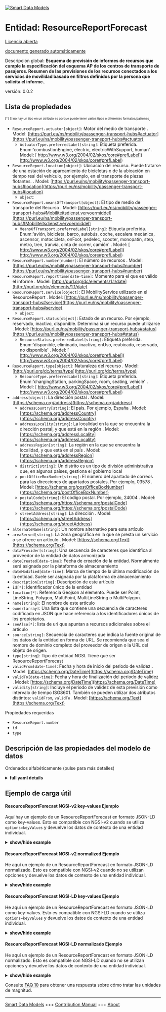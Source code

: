 <!-- 10-Header -->    
[![Smart Data Models](https://smartdatamodels.org/wp-content/uploads/2022/01/SmartDataModels_logo.png "Logo")](https://smartdatamodels.org)    
Entidad: ResourceReportForecast    
===============================<!-- /10-Header -->    
<!-- 15-License -->    
[Licencia abierta](https://github.com/smart-data-models//dataModel.OSLO/blob/master/ResourceReportForecast/LICENSE.md)    
[documento generado automáticamente](https://docs.google.com/presentation/d/e/2PACX-1vTs-Ng5dIAwkg91oTTUdt8ua7woBXhPnwavZ0FxgR8BsAI_Ek3C5q97Nd94HS8KhP-r_quD4H0fgyt3/pub?start=false&loop=false&delayms=3000#slide=id.gb715ace035_0_60)    
<!-- /15-License -->    
<!-- 20-Description -->    
Descripción global: **Esquema de previsión de informes de recursos que cumple la especificación del esquema AP de los centros de transporte de pasajeros. Resumen de las previsiones de los recursos conectados a los servicios de movilidad basado en filtros definidos por la persona que solicita el informe.**.    
versión: 0.0.2    
<!-- /20-Description -->    
<!-- 30-PropertiesList -->    
## Lista de propiedades    
<sup><sub>[*] Si no hay un tipo en un atributo es porque puede tener varios tipos o diferentes formatos/patrones</sub></sup>.    
- `ResourceReport.actuator[object]`: Motor del medio de transporte  . Model: [https://purl.eu/ns/mobility/passenger-transport-hubs#actuator](https://purl.eu/ns/mobility/passenger-transport-hubs#actuator)	- `ActuatorType.preferredLabel[string]`: Etiqueta preferida. Enum:'combustionEngine, electric, electricWithSupport, human'  . Model: [ http://www.w3.org/2004/02/skos/core#prefLabel]( http://www.w3.org/2004/02/skos/core#prefLabel)    
- `ResourceReport.location[object]`: Ubicación del recurso. Puede tratarse de una estación de aparcamiento de bicicletas o de la ubicación en tiempo real del vehículo, por ejemplo, en el transporte de piezas flotantes.  . Model: [https://purl.eu/ns/mobility/passenger-transport-hubs#location](https://purl.eu/ns/mobility/passenger-transport-hubs#location)	- `object`:       
- `ResourceReport.meansOfTransport[object]`: El tipo de medio de transporte del Recurso  . Model: [https://purl.eu/ns/mobility/passenger-transport-hubs#Mobiliteitsdienst.vervoermiddel](https://purl.eu/ns/mobility/passenger-transport-hubs#Mobiliteitsdienst.vervoermiddel)	- `MeansOfTransport.preferredLabel[string]`: Etiqueta preferida. Enum:'avión, bicicleta, barco, autobús, coche, escalera mecánica, ascensor, motocicleta, onFoot, pedelec, scooter, monopatín, step, metro, tren, tranvía, cinta de correr, camión'  . Model: [ http://www.w3.org/2004/02/skos/core#prefLabel]( http://www.w3.org/2004/02/skos/core#prefLabel)    
- `ResourceReport.number[number]`: El número de recursos  . Model: [https://purl.eu/ns/mobility/passenger-transport-hubs#number](https://purl.eu/ns/mobility/passenger-transport-hubs#number)- `ResourceReport.reportTime[date-time]`: Momento para el que es válido el informe  . Model: [http://purl.org/dc/elements/1.1/date](http://purl.org/dc/elements/1.1/date)- `ResourceReport.service[object]`: El MobilityService utilizado en el ResourceReport  . Model: [https://purl.eu/ns/mobility/passenger-transport-hubs#service](https://purl.eu/ns/mobility/passenger-transport-hubs#service)	- `object`:       
- `ResourceReport.status[object]`: Estado de un recurso. Por ejemplo, reservado, inactivo, disponible. Determina si un recurso puede utilizarse  . Model: [https://purl.eu/ns/mobility/passenger-transport-hubs#status](https://purl.eu/ns/mobility/passenger-transport-hubs#status)	- `ResourceStatus.preferredLabel[string]`: Etiqueta preferida. Enum:'disponible, eliminado, inactivo, enUso, reubicado, reservado, no disponible'  . Model: [ http://www.w3.org/2004/02/skos/core#prefLabel]( http://www.w3.org/2004/02/skos/core#prefLabel)    
- `ResourceReport.type[object]`: Naturaleza del recurso  . Model: [http://purl.org/dc/terms/type](http://purl.org/dc/terms/type)	- `ResourceType.preferredLabel[string]`: Etiqueta preferida. Enum:'chargingStation, parkingSpace, room, seating, vehicle'  . Model: [ http://www.w3.org/2004/02/skos/core#prefLabel]( http://www.w3.org/2004/02/skos/core#prefLabel)    
- `address[object]`: La dirección postal  . Model: [https://schema.org/address](https://schema.org/address)	- `addressCountry[string]`: El país. Por ejemplo, España  . Model: [https://schema.org/addressCountry](https://schema.org/addressCountry)    
	- `addressLocality[string]`: La localidad en la que se encuentra la dirección postal, y que está en la región  . Model: [https://schema.org/addressLocality](https://schema.org/addressLocality)    
	- `addressRegion[string]`: La región en la que se encuentra la localidad, y que está en el país  . Model: [https://schema.org/addressRegion](https://schema.org/addressRegion)    
	- `district[string]`: Un distrito es un tipo de división administrativa que, en algunos países, gestiona el gobierno local      
	- `postOfficeBoxNumber[string]`: El número del apartado de correos para las direcciones de apartados postales. Por ejemplo, 03578  . Model: [https://schema.org/postOfficeBoxNumber](https://schema.org/postOfficeBoxNumber)    
	- `postalCode[string]`: El código postal. Por ejemplo, 24004  . Model: [https://schema.org/https://schema.org/postalCode](https://schema.org/https://schema.org/postalCode)    
	- `streetAddress[string]`: La dirección  . Model: [https://schema.org/streetAddress](https://schema.org/streetAddress)    
- `alternateName[string]`: Un nombre alternativo para este artículo  - `areaServed[string]`: La zona geográfica en la que se presta un servicio o se ofrece un artículo  . Model: [https://schema.org/Text](https://schema.org/Text)- `dataProvider[string]`: Una secuencia de caracteres que identifica al proveedor de la entidad de datos armonizada  - `dateCreated[date-time]`: Fecha de creación de la entidad. Normalmente será asignada por la plataforma de almacenamiento  - `dateModified[date-time]`: Marca de tiempo de la última modificación de la entidad. Suele ser asignada por la plataforma de almacenamiento  - `description[string]`: Descripción de este artículo  - `id[*]`: Identificador único de la entidad  - `location[*]`: Referencia Geojson al elemento. Puede ser Point, LineString, Polygon, MultiPoint, MultiLineString o MultiPolygon.  - `name[string]`: El nombre de este artículo  - `owner[array]`: Una lista que contiene una secuencia de caracteres codificada en JSON que hace referencia a los identificadores únicos de los propietarios.  - `seeAlso[*]`: lista de uri que apuntan a recursos adicionales sobre el artículo  - `source[string]`: Secuencia de caracteres que indica la fuente original de los datos de la entidad en forma de URL. Se recomienda que sea el nombre de dominio completo del proveedor de origen o la URL del objeto de origen.  - `type[string]`: Tipo de entidad NGSI. Tiene que ser ResourceReportForecast  - `validFrom[date-time]`: Fecha y hora de inicio del periodo de validez  . Model: [https://schema.org/DateTime](https://schema.org/DateTime)- `validTo[date-time]`: Fecha y hora de finalización del periodo de validez  . Model: [https://schema.org/DateTime](https://schema.org/DateTime)- `validity[string]`: Incluye el periodo de validez de esta previsión como intervalo de tiempo ISO8601. También se pueden utilizar dos atributos distintos: `validFrom`, `validTo`  . Model: [https://schema.org/Text](https://schema.org/Text)<!-- /30-PropertiesList -->    
<!-- 35-RequiredProperties -->    
Propiedades requeridas    
- `ResourceReport.number`  - `id`  - `type`  <!-- /35-RequiredProperties -->    
<!-- 40-RequiredProperties -->    
<!-- /40-RequiredProperties -->    
<!-- 50-DataModelHeader -->    
## Descripción de las propiedades del modelo de datos    
Ordenados alfabéticamente (pulse para más detalles)    
<!-- /50-DataModelHeader -->    
<!-- 60-ModelYaml -->    
<details><summary><strong>full yaml details</strong></summary>      
```yaml    
ResourceReportForecast:      
  description: Resource Report Forecast Schema meeting Passenger Transport Hubs AP Schema specification. A summary of the expectations of the resources connected to mobility services based on defined filters by the person requesting the report.      
  properties:      
    ResourceReport.actuator:      
      description: Engine of the means of transport      
      properties:      
        ActuatorType.preferredLabel:      
          description: 'Preferred label. Enum:''combustionEngine, electric, electricWithSupport, human'''      
          enum:      
            - combustionEngine      
            - electric      
            - electricWithSupport      
            - human      
          type: string      
          x-ngsi:      
            model: " http://www.w3.org/2004/02/skos/core#prefLabel"      
            type: Property      
        type:      
          enum:      
            - ActuatorType      
          type: string      
      required:      
        - type      
        - ActuatorType.preferredLabel      
      type: object      
      x-ngsi:      
        model: "https://purl.eu/ns/mobility/passenger-transport-hubs#actuator"      
        type: Property      
    ResourceReport.location:      
      description: 'Location of the Resource. This could be a bike parking station or the real-time location of the vehicle, e.g. in free-floating part transport'      
      properties:      
        object:      
          format: uri      
          type: string      
        type:      
          type: string      
      type: object      
      x-ngsi:      
        model: "https://purl.eu/ns/mobility/passenger-transport-hubs#location"      
        type: Property      
    ResourceReport.meansOfTransport:      
      description: The type of means of transport of the Resource      
      properties:      
        MeansOfTransport.preferredLabel:      
          description: 'Preferred label. Enum:''airplane, bicycle, boat, bus, car, escalator, lift, motorcycle, onFoot, pedelec, scooter, skateboard, step, subway, train, tram, treadmill, truck'''      
          enum:      
            - airplane      
            - bicycle      
            - boat      
            - bus      
            - car      
            - escalator      
            - lift      
            - motorcycle      
            - onFoot      
            - pedelec      
            - scooter      
            - skateboard      
            - step      
            - subway      
            - train      
            - tram      
            - treadmill      
            - truck      
          type: string      
          x-ngsi:      
            model: " http://www.w3.org/2004/02/skos/core#prefLabel"      
            type: Property      
        type:      
          enum:      
            - MeansOfTransport      
          type: string      
      required:      
        - type      
        - MeansOfTransport.preferredLabel      
      type: object      
      x-ngsi:      
        model: "https://purl.eu/ns/mobility/passenger-transport-hubs#Mobiliteitsdienst.vervoermiddel"      
        type: Property      
    ResourceReport.number:      
      description: The number of resources      
      type: number      
      x-ngsi:      
        model: "https://purl.eu/ns/mobility/passenger-transport-hubs#number"      
        type: Property      
    ResourceReport.reportTime:      
      description: Point in time for which the report is valid      
      format: date-time      
      type: string      
      x-ngsi:      
        model: http://purl.org/dc/elements/1.1/date      
        type: Property      
    ResourceReport.service:      
      description: The MobilityService used within the ResourceReport      
      properties:      
        object:      
          format: uri      
          type: string      
        type:      
          type: string      
      type: object      
      x-ngsi:      
        model: "https://purl.eu/ns/mobility/passenger-transport-hubs#service"      
        type: Property      
    ResourceReport.status:      
      description: 'State of a Resource. E.g. reserved, inactive, available. Determines whether a resource can be used'      
      properties:      
        ResourceStatus.preferredLabel:      
          description: 'Preferred label. Enum:''available, deleted, inactive, inUse, relocated, reserved, unavailable'''      
          enum:      
            - available      
            - deleted      
            - inactive      
            - inUse      
            - relocated      
            - reserved      
            - unavailable      
          type: string      
          x-ngsi:      
            model: " http://www.w3.org/2004/02/skos/core#prefLabel"      
            type: Property      
        type:      
          enum:      
            - ResourceStatus      
          type: string      
      required:      
        - type      
        - ResourceStatus.preferredLabel      
      type: object      
      x-ngsi:      
        model: "https://purl.eu/ns/mobility/passenger-transport-hubs#status"      
        type: Property      
    ResourceReport.type:      
      description: Nature of the Resource      
      properties:      
        ResourceType.preferredLabel:      
          description: 'Preferred label. Enum:''chargingStation, parkingSpace, room, seating, vehicle'''      
          enum:      
            - chargingStation      
            - parkingSpace      
            - room      
            - seating      
            - vehicle      
          type: string      
          x-ngsi:      
            model: " http://www.w3.org/2004/02/skos/core#prefLabel"      
            type: Property      
        type:      
          enum:      
            - ResourceType      
          type: string      
      required:      
        - type      
        - ResourceType.preferredLabel      
      type: object      
      x-ngsi:      
        model: http://purl.org/dc/terms/type      
        type: Property      
    address:      
      description: The mailing address      
      properties:      
        addressCountry:      
          description: 'The country. For example, Spain'      
          type: string      
          x-ngsi:      
            model: https://schema.org/addressCountry      
            type: Property      
        addressLocality:      
          description: 'The locality in which the street address is, and which is in the region'      
          type: string      
          x-ngsi:      
            model: https://schema.org/addressLocality      
            type: Property      
        addressRegion:      
          description: 'The region in which the locality is, and which is in the country'      
          type: string      
          x-ngsi:      
            model: https://schema.org/addressRegion      
            type: Property      
        district:      
          description: 'A district is a type of administrative division that, in some countries, is managed by the local government'      
          type: string      
          x-ngsi:      
            type: Property      
        postOfficeBoxNumber:      
          description: 'The post office box number for PO box addresses. For example, 03578'      
          type: string      
          x-ngsi:      
            model: https://schema.org/postOfficeBoxNumber      
            type: Property      
        postalCode:      
          description: 'The postal code. For example, 24004'      
          type: string      
          x-ngsi:      
            model: https://schema.org/https://schema.org/postalCode      
            type: Property      
        streetAddress:      
          description: The street address      
          type: string      
          x-ngsi:      
            model: https://schema.org/streetAddress      
            type: Property      
        streetNr:      
          description: Number identifying a specific property on a public street      
          type: string      
          x-ngsi:      
            type: Property      
      type: object      
      x-ngsi:      
        model: https://schema.org/address      
        type: Property      
    alternateName:      
      description: An alternative name for this item      
      type: string      
      x-ngsi:      
        type: Property      
    areaServed:      
      description: The geographic area where a service or offered item is provided      
      type: string      
      x-ngsi:      
        model: https://schema.org/Text      
        type: Property      
    dataProvider:      
      description: A sequence of characters identifying the provider of the harmonised data entity      
      type: string      
      x-ngsi:      
        type: Property      
    dateCreated:      
      description: Entity creation timestamp. This will usually be allocated by the storage platform      
      format: date-time      
      type: string      
      x-ngsi:      
        type: Property      
    dateModified:      
      description: Timestamp of the last modification of the entity. This will usually be allocated by the storage platform      
      format: date-time      
      type: string      
      x-ngsi:      
        type: Property      
    description:      
      description: A description of this item      
      type: string      
      x-ngsi:      
        type: Property      
    id:      
      anyOf:      
        - description: Identifier format of any NGSI entity      
          maxLength: 256      
          minLength: 1      
          pattern: ^[\w\-\.\{\}\$\+\*\[\]`|~^@!,:\\]+$      
          type: string      
          x-ngsi:      
            type: Property      
        - description: Identifier format of any NGSI entity      
          format: uri      
          type: string      
          x-ngsi:      
            type: Property      
      description: Unique identifier of the entity      
      x-ngsi:      
        type: Property      
    location:      
      description: 'Geojson reference to the item. It can be Point, LineString, Polygon, MultiPoint, MultiLineString or MultiPolygon'      
      oneOf:      
        - description: Geojson reference to the item. Point      
          properties:      
            bbox:      
              items:      
                type: number      
              minItems: 4      
              type: array      
            coordinates:      
              items:      
                type: number      
              minItems: 2      
              type: array      
            type:      
              enum:      
                - Point      
              type: string      
          required:      
            - type      
            - coordinates      
          title: GeoJSON Point      
          type: object      
          x-ngsi:      
            type: GeoProperty      
        - description: Geojson reference to the item. LineString      
          properties:      
            bbox:      
              items:      
                type: number      
              minItems: 4      
              type: array      
            coordinates:      
              items:      
                items:      
                  type: number      
                minItems: 2      
                type: array      
              minItems: 2      
              type: array      
            type:      
              enum:      
                - LineString      
              type: string      
          required:      
            - type      
            - coordinates      
          title: GeoJSON LineString      
          type: object      
          x-ngsi:      
            type: GeoProperty      
        - description: Geojson reference to the item. Polygon      
          properties:      
            bbox:      
              items:      
                type: number      
              minItems: 4      
              type: array      
            coordinates:      
              items:      
                items:      
                  items:      
                    type: number      
                  minItems: 2      
                  type: array      
                minItems: 4      
                type: array      
              type: array      
            type:      
              enum:      
                - Polygon      
              type: string      
          required:      
            - type      
            - coordinates      
          title: GeoJSON Polygon      
          type: object      
          x-ngsi:      
            type: GeoProperty      
        - description: Geojson reference to the item. MultiPoint      
          properties:      
            bbox:      
              items:      
                type: number      
              minItems: 4      
              type: array      
            coordinates:      
              items:      
                items:      
                  type: number      
                minItems: 2      
                type: array      
              type: array      
            type:      
              enum:      
                - MultiPoint      
              type: string      
          required:      
            - type      
            - coordinates      
          title: GeoJSON MultiPoint      
          type: object      
          x-ngsi:      
            type: GeoProperty      
        - description: Geojson reference to the item. MultiLineString      
          properties:      
            bbox:      
              items:      
                type: number      
              minItems: 4      
              type: array      
            coordinates:      
              items:      
                items:      
                  items:      
                    type: number      
                  minItems: 2      
                  type: array      
                minItems: 2      
                type: array      
              type: array      
            type:      
              enum:      
                - MultiLineString      
              type: string      
          required:      
            - type      
            - coordinates      
          title: GeoJSON MultiLineString      
          type: object      
          x-ngsi:      
            type: GeoProperty      
        - description: Geojson reference to the item. MultiLineString      
          properties:      
            bbox:      
              items:      
                type: number      
              minItems: 4      
              type: array      
            coordinates:      
              items:      
                items:      
                  items:      
                    items:      
                      type: number      
                    minItems: 2      
                    type: array      
                  minItems: 4      
                  type: array      
                type: array      
              type: array      
            type:      
              enum:      
                - MultiPolygon      
              type: string      
          required:      
            - type      
            - coordinates      
          title: GeoJSON MultiPolygon      
          type: object      
          x-ngsi:      
            type: GeoProperty      
      x-ngsi:      
        type: GeoProperty      
    name:      
      description: The name of this item      
      type: string      
      x-ngsi:      
        type: Property      
    owner:      
      description: A List containing a JSON encoded sequence of characters referencing the unique Ids of the owner(s)      
      items:      
        anyOf:      
          - description: Identifier format of any NGSI entity      
            maxLength: 256      
            minLength: 1      
            pattern: ^[\w\-\.\{\}\$\+\*\[\]`|~^@!,:\\]+$      
            type: string      
            x-ngsi:      
              type: Property      
          - description: Identifier format of any NGSI entity      
            format: uri      
            type: string      
            x-ngsi:      
              type: Property      
        description: Unique identifier of the entity      
        x-ngsi:      
          type: Property      
      type: array      
      x-ngsi:      
        type: Property      
    seeAlso:      
      description: list of uri pointing to additional resources about the item      
      oneOf:      
        - items:      
            format: uri      
            type: string      
          minItems: 1      
          type: array      
        - format: uri      
          type: string      
      x-ngsi:      
        type: Property      
    source:      
      description: 'A sequence of characters giving the original source of the entity data as a URL. Recommended to be the fully qualified domain name of the source provider, or the URL to the source object'      
      type: string      
      x-ngsi:      
        type: Property      
    type:      
      description: NGSI Entity type. It has to be ResourceReportForecast      
      enum:      
        - ResourceReportForecast      
      type: string      
      x-ngsi:      
        type: Property      
    validFrom:      
      description: Validity period start date and time      
      format: date-time      
      type: string      
      x-ngsi:      
        model: https://schema.org/DateTime      
        type: Property      
    validTo:      
      description: Validity period end date and time      
      format: date-time      
      type: string      
      x-ngsi:      
        model: https://schema.org/DateTime      
        type: Property      
    validity:      
      description: 'Includes the validity period for this forecast as a ISO8601 time interval. It can be also used two separate attributes: `validFrom`, `validTo`'      
      type: string      
      x-ngsi:      
        model: https://schema.org/Text      
        type: Property      
  required:      
    - id      
    - type      
    - ResourceReport.number      
  type: object      
  x-derived-from: ""      
  x-disclaimer: 'Redistribution and use in source and binary forms, with or without modification, are permitted  provided that the license conditions are met. Copyleft (c) 2022 Contributors to Smart Data Models Program'      
  x-license-url: https://github.com/smart-data-models/dataModel.OSLO/blob/master/ResourceReportForecast/LICENSE.md      
  x-model-schema: https://github.com/smart-data-models/dataModel.OSLO/raw/master/ResourceReport/schema.json      
  x-model-tags: GreenMov      
  x-version: 0.0.2      
```    
</details>      
<!-- /60-ModelYaml -->    
<!-- 70-MiddleNotes -->    
<!-- /70-MiddleNotes -->    
<!-- 80-Examples -->    
## Ejemplo de carga útil    
#### ResourceReportForecast NGSI-v2 key-values Ejemplo    
Aquí hay un ejemplo de un ResourceReportForecast en formato JSON-LD como key-values. Esto es compatible con NGSI-v2 cuando se utiliza `options=keyValues` y devuelve los datos de contexto de una entidad individual.    
<details><summary><strong>show/hide example</strong></summary>      
```json  
{  
  "id": "http://example.org/resourcereport/1",  
  "type": "ResourceReportForecast",  
  "ResourceReport.actuator": {  
    "type": "ActuatorType",  
    "ActuatorType.preferredLabel": "human"  
  },  
  "ResourceReport.location": {  
    "object": "https://blue-bike.be/stations/141"  
  },  
  "ResourceReport.meansOfTransport": {  
    "type": "MeansOfTransport",  
    "MeansOfTransport.preferredLabel": "bicycle"  
  },  
  "ResourceReport.number": 5,  
  "ResourceReport.service": {  
    "object": "https://blue-bike.be/#me"  
  },  
  "ResourceReport.status": {  
    "type": "ResourceStatus",  
    "ResourceStatus.preferredLabel": "available"  
  },  
  "ResourceReport.type": {  
    "type": "ResourceType",  
    "ResourceType.preferredLabel": "vehicle"  
  },  
  "location": {  
    "type": "Point",  
    "coordinates": [  
      3.313743,  
      50.855703  
    ]  
  },  
  "validFrom": "2022-05-07T06:43:37Z",  
  "validTo": "2022-05-07T07:43:37Z"  
}  
```  
</details>    
#### ResourceReportForecast NGSI-v2 normalized Ejemplo    
He aquí un ejemplo de un ResourceReportForecast en formato JSON-LD normalizado. Esto es compatible con NGSI-v2 cuando no se utilizan opciones y devuelve los datos de contexto de una entidad individual.    
<details><summary><strong>show/hide example</strong></summary>      
```json  
{  
  "ResourceReport.actuator": {  
    "type": "StructuredValue",  
    "value": {  
      "ActuatorType.preferredLabel": "human",  
      "type": "ActuatorType"  
    }  
  },  
  "ResourceReport.location": {  
    "type": "StructuredValue",  
    "value": {  
      "object": "https://blue-bike.be/stations/141"  
    }  
  },  
  "ResourceReport.meansOfTransport": {  
    "type": "StructuredValue",  
    "value": {  
      "MeansOfTransport.preferredLabel": "bicycle",  
      "type": "MeansOfTransport"  
    }  
  },  
  "ResourceReport.number": {  
    "type": "Number",  
    "value": 5  
  },  
  "ResourceReport.service": {  
    "type": "StructuredValue",  
    "value": {  
      "object": "https://blue-bike.be/#me"  
    }  
  },  
  "ResourceReport.status": {  
    "type": "StructuredValue",  
    "value": {  
      "ResourceStatus.preferredLabel": "available",  
      "type": "ResourceStatus"  
    }  
  },  
  "ResourceReport.type": {  
    "type": "StructuredValue",  
    "value": {  
      "ResourceType.preferredLabel": "vehicle",  
      "type": "ResourceType"  
    }  
  },  
  "id": "http://example.org/resourcereport/1",  
  "location": {  
    "type": "geo:json",  
    "value": {  
      "coordinates": [  
        3.313743,  
        50.855703  
      ],  
      "type": "Point"  
    }  
  },  
  "type": "ResourceReportForecast",  
  "validFrom": {  
    "type": "DateTime",  
    "value": "2022-05-07T06:43:37Z"  
  },  
  "validTo": {  
    "type": "DateTime",  
    "value": "2022-05-07T07:43:37Z"  
  }  
}  
```  
</details>    
#### ResourceReportForecast NGSI-LD key-values Ejemplo    
He aquí un ejemplo de un ResourceReportForecast en formato JSON-LD como key-values. Esto es compatible con NGSI-LD cuando se utiliza `options=keyValues` y devuelve los datos de contexto de una entidad individual.    
<details><summary><strong>show/hide example</strong></summary>      
```json  
{  
  "id": "http://example.org/resourcereport/1",  
  "type": "ResourceReportForecast",  
  "ResourceReport.actuator": {  
    "type": "ActuatorType",  
    "ActuatorType.preferredLabel": "human"  
  },  
  "ResourceReport.location": {  
    "object": "https://blue-bike.be/stations/141"  
  },  
  "ResourceReport.meansOfTransport": {  
    "type": "MeansOfTransport",  
    "MeansOfTransport.preferredLabel": "bicycle"  
  },  
  "ResourceReport.number": 5,  
  "ResourceReport.service": {  
    "object": "https://blue-bike.be/#me"  
  },  
  "ResourceReport.status": {  
    "type": "ResourceStatus",  
    "ResourceStatus.preferredLabel": "available"  
  },  
  "ResourceReport.type": {  
    "type": "ResourceType",  
    "ResourceType.preferredLabel": "vehicle"  
  },  
  "location": {  
    "type": "Point",  
    "coordinates": [  
      3.313743,  
      50.855703  
    ]  
  },  
  "validFrom": "2022-05-07T06:43:37Z",  
  "validTo": "2022-05-07T07:43:37Z",  
  "@context": [  
    "https://uri.etsi.org/ngsi-ld/v1/ngsi-ld-core-context.jsonld",  
    "https://raw.githubusercontent.com/smart-data-models/dataModel.OSLO/master/context.jsonld"  
  ]  
}  
```  
</details>    
#### ResourceReportForecast NGSI-LD normalizado Ejemplo    
He aquí un ejemplo de un ResourceReportForecast en formato JSON-LD normalizado. Esto es compatible con NGSI-LD cuando no se utilizan opciones y devuelve los datos de contexto de una entidad individual.    
<details><summary><strong>show/hide example</strong></summary>      
```json  
{  
    "id": "http://example.org/resourcereport/1",  
    "type": "ResourceReport",  
    "ResourceReport.actuator": {  
        "type": "Property",  
        "value": {  
            "type": "ActuatorType",  
            "ActuatorType.preferredLabel": "human"  
        }  
    },  
    "ResourceReport.location": {  
        "type": "Property",  
        "value": "https://blue-bike.be/stations/141"  
    },  
    "ResourceReport.meansOfTransport": {  
        "type": "Property",  
        "value": {  
            "type": "MeansOfTransport",  
            "MeansOfTransport.preferredLabel": "bicycle"  
        }  
    },  
    "ResourceReport.number": {  
        "type": "Property",  
        "value": 5  
    },  
    "ResourceReport.service": {  
        "type": "Property",  
        "value": "https://blue-bike.be/#me"  
    },  
    "ResourceReport.status": {  
        "type": "Property",  
        "value": {  
            "type": "ResourceStatus",  
            "ResourceStatus.preferredLabel": "available"  
        }  
    },  
    "ResourceReport.type": {  
        "type": "Property",  
        "value": {  
            "type": "ResourceType",  
            "ResourceType.preferredLabel": "vehicle"  
        }  
    },  
    "location": {  
        "type": "GeoProperty",  
        "value": {  
            "type": "Point",  
            "coordinates": [  
                3.313743,  
                50.855703  
            ]  
        }  
    },  
    "validFrom": {  
        "type": "Property",  
        "value": {  
            "@type": "Date-Time",  
            "@value": "2022-05-07T06:43:37Z"  
        }  
    },  
    "validTo": {  
        "type": "Property",  
        "value": {  
            "@type": "Date-Time",  
            "@value": "2022-05-07T07:43:37Z"  
        }  
    },  
    "@context": [  
        "https://raw.githubusercontent.com/smart-data-models/dataModel.OSLO/master/context.jsonld",  
        "https://uri.etsi.org/ngsi-ld/v1/ngsi-ld-core-context.jsonld"  
    ]  
}  
```  
</details><!-- /80-Examples -->    
<!-- 90-FooterNotes -->    
<!-- /90-FooterNotes -->    
<!-- 95-Units -->    
Consulte [FAQ 10](https://smartdatamodels.org/index.php/faqs/) para obtener una respuesta sobre cómo tratar las unidades de magnitud.    
<!-- /95-Units -->    
<!-- 97-LastFooter -->    
---    
[Smart Data Models](https://smartdatamodels.org) +++ [Contribution Manual](https://bit.ly/contribution_manual) +++ [About](https://bit.ly/Introduction_SDM)<!-- /97-LastFooter -->    
